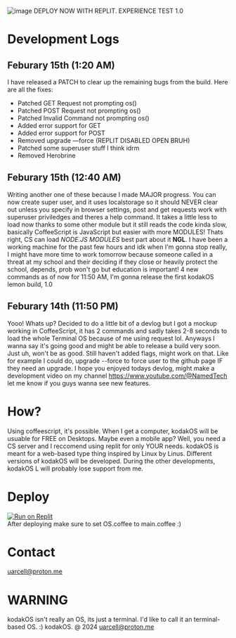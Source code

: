 ![image](https://github.com/Celluarbyte/kodakOS/assets/158518863/2a151e8a-1dbc-4e83-8133-ee7ad018c3fb)
DEPLOY NOW WITH REPLIT. EXPERIENCE TEST 1.0
# Development Logs
## Feburary 15th (1:20 AM)
I have released a PATCH to clear up the remaining bugs from the build. Here are all the fixes:<br>
- Patched GET Request not prompting os()<br>
- Patched POST Request not prompting os()<br>
- Patched Invalid Command not prompting os()<br>
- Added error support for GET<br>
- Added error support for POST<br>
- Removed upgrade —force (REPLIT DISABLED OPEN BRUH)<br>
- Patched some superuser stuff I think idrm<br>
- Removed Herobrine
## Feburary 15th (12:40 AM)
Writing another one of these because I made MAJOR progress. You can now create super user, and it uses localstorage so it should NEVER clear out unless you specify in browser settings, post and get requests work with superuser priviledges and theres a help command. It takes a little less to load now thanks to some other module but it still reads the code kinda slow, basically CoffeeScript is JavaScript but easier with more MODULES! Thats right, CS can load *NODE.JS MODULES* best part about it **NGL**. I have been a working machine for the past few hours and idk when I'm gonna stop really, I might have more time to work tomorrow because someone called in a threat at my school and their deciding if they close or heavily protect the school, depends, prob won't go but education is important! 4 new commands as of now for 11:50 AM, I'm gonna release the first kodakOS lemon build, 1.0
## Feburary 14th (11:50 PM)
Yooo! Whats up? Decided to do a little bit of a devlog but I got a mockup working in CoffeeScript, it has 2 commands and sadly takes 2-8 seconds to load the whole Terminal OS because of me using request lol. Anyways I wanna say it's going good and might be able to release a build very soon. Just uh, won't be as good. Still haven't added flags, might work on that. Like for example I could do, upgrade --force to force user to the github page IF they need an upgrade. I hope you enjoyed todays devlog, might make a development video on my channel https://www.youtube.com/@NamedTech let me know if you guys wanna see new features.
# How?
Using coffeescript, it's possible. When I get a computer, kodakOS will be usuable for FREE on Desktops. Maybe even a mobile app? Well, you need a CS server and I reccomend using replit for only YOUR needs. kodakOS is meant for a web-based type thing inspired by Linux by Linus. Different versions of kodakOS will be developed. During the other developments, kodakOS L will probably lose support from me.
# Deploy
[![Run on Replit](https://replit.com/badge/github/Celluarbyte/kodakOS)](https://replit.com/github/Celluarbyte/kodakOS)
<br>After deploying make sure to set OS.coffee to main.coffee :)
# Contact
uarcell@proton.me
# WARNING
kodakOS isn't really an OS, its just a terminal. I'd like to call it an terminal-based OS. :) kodakOS. @ 2024 uarcell@proton.me
